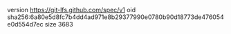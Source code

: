 version https://git-lfs.github.com/spec/v1
oid sha256:6a80e5d8fc7b4dd4ad971e8b29377990e0780b90d18773de476054e0d554d7ec
size 3683
